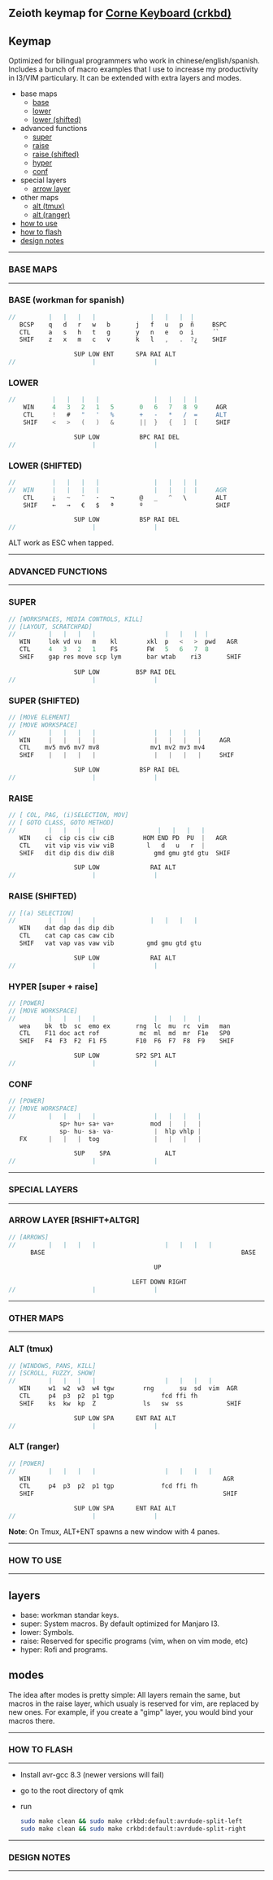 Zeioth keymap for [Corne Keyboard (crkbd)](https://github.com/foostan/crkbd)
---------------------------------------------------------------------------
## Keymap
Optimized for bilingual programmers who work in chinese/english/spanish.
Includes a bunch of macro examples that I use to increase my productivity
in I3/VIM particulary. It can be extended with extra layers and modes. 

* base maps
  * [base](#base-workman-for-spanish)
  * [lower](#lower)
  * [lower (shifted)](#lower-shifted)
* advanced functions
  * [super](#super)
  * [raise](#raise)
  * [raise (shifted)](#raise-shifted)
  * [hyper](#hyper-super--raise)
  * [conf](#conf)
* special layers
  * [arrow layer](#arrow-layer)
* other maps
  * [alt (tmux)](#alt-tmux)
  * [alt (ranger)](#alt-ranger)
* [how to use](#how-to-use)
* [how to flash](#how-to-flase)
* [design notes](#design-notes)

-----------------------------------------------------------------------------
### BASE MAPS 
-----------------------------------------------------------------------------


### BASE (workman for spanish)
```c
//         |   |   |   |               |   |   |  |
   BCSP    q   d   r   w   b       j   f   u   p  ñ     BSPC 
   CTL     a   s   h   t   g       y   n   e   o  i     ´`      
   SHIF    z   x   m   c   v       k   l   ,   .  ?¿    SHIF

                  SUP LOW ENT      SPA RAI ALT
//                     |                |
```

### LOWER
```c
//          |   |   |   |               |   |   |  |
    WIN     4   3   2   1   5       0   6   7   8  9     AGR      
    CTL     !   #   "   '   %       +   -   *   /  =     ALT      
    SHIF    <   >   (   )   &       ||  }   {   ]  [     SHIF

                  SUP LOW           BPC RAI DEL
//                     |                |
```

### LOWER (SHIFTED)
```c
//          |   |   |   |               |   |   |  |
//  WIN     |   |   |   |               |   |   |  |     AGR      
    CTL     ¡   ~   ¨   ·   ¬       @   _   ^   \        ALT     
    SHIF    ←   →   €   $   ª       º                    SHIF

                  SUP LOW           BSP RAI DEL
//                     |                |
```

ALT work as ESC when tapped.

-----------------------------------------------------------------------------
### ADVANCED FUNCTIONS
-----------------------------------------------------------------------------


### SUPER 
```c
// [WORKSPACES, MEDIA CONTROLS, KILL]
// [LAYOUT, SCRATCHPAD]
//         |   |   |   |                   |   |   |  |
   WIN     lok vd vu   m    kl        xkl  p   <   >  pwd   AGR      
   CTL     4   3   2   1    FS        FW   5   6   7  8           
   SHIF    gap res move scp lym       bar wtab    ri3       SHIF
   
                  SUP LOW          BSP RAI DEL
//                     |                |
```

### SUPER (SHIFTED) 
```c
// [MOVE ELEMENT]
// [MOVE WORKSPACE]
//         |   |   |   |                |   |   |   |
   WIN     |   |   |   |                |   |   |   |     AGR      
   CTL    mv5 mv6 mv7 mv8              mv1 mv2 mv3 mv4           
   SHIF    |   |   |   |                |   |   |   |     SHIF

                  SUP LOW           BSP RAI DEL
//                     |                |
```

### RAISE
```c
// [ COL, PAG, (i)SELECTION, MOV] 
// [ GOTO CLASS, GOTO METHOD] 
//         |   |   |   |                 |   |   |   |
   WIN    ci  cip cis ciw ciB        HOM END PD  PU  |   AGR      
   CTL    vit vip vis viw viB         l   d   u   r  |
   SHIF   dit dip dis diw diB           gmd gmu gtd gtu  SHIF

                  SUP LOW              RAI ALT
//                     |                |
```
 

### RAISE (SHIFTED)
```c
// [(a) SELECTION] 
//         |   |   |   |               |   |   |   |
   WIN    dat dap das dip dib          
   CTL    cat cap cas caw cib          
   SHIF   vat vap vas vaw vib         gmd gmu gtd gtu 

                  SUP LOW              RAI ALT
//                     |                |
```


### HYPER [super + raise] 
```c
// [POWER]
// [MOVE WORKSPACE]
//         |   |   |   |                |   |   |   |
   wea    bk  tb  sc  emo ex       rng  lc  mu  rc  vim   man 
   CTL    F11 doc act rof           mc  ml  md  mr  F1e   SP0         
   SHIF   F4  F3  F2  F1 F5        F10  F6  F7  F8  F9    SHIF 

                  SUP LOW          SP2 SP1 ALT
//                     |                |
```

### CONF 
```c
// [POWER]
// [MOVE WORKSPACE]
//         |   |   |   |                |   |   |   |
              sp+ hu+ sa+ va+          mod  |   |   |            
              sp- hu- sa- va-           |  hlp vhlp |     
   FX      |   |   |  tog               |   |   |   |      

                  SUP    SPA               ALT
//                     |                |
```

-----------------------------------------------------------------------------
### SPECIAL LAYERS 
-----------------------------------------------------------------------------
### ARROW LAYER [RSHIFT+ALTGR]
```c
// [ARROWS]
//         |   |   |   |                   |   |   |   |
      BASE                                                      BASE      
                             
                                        UP                  

                                  LEFT DOWN RIGHT
//                     |                |
```



-----------------------------------------------------------------------------
### OTHER MAPS
-----------------------------------------------------------------------------
### ALT (tmux)
```c
// [WINDOWS, PANS, KILL]
// [SCROLL, FUZZY, SHOW]
//         |   |   |   |                   |   |   |   |
   WIN     w1  w2  w3  w4 tgw        rng       su  sd  vim  AGR      
   CTL     p4  p3  p2  p1 tgp             fcd ffi fh     
   SHIF    ks  kw  kp  Z             ls   sw  ss            SHIF

                  SUP LOW SPA      ENT RAI ALT
//                     |                |
```
### ALT (ranger)
```c
// [POWER]
//         |   |   |   |                   |   |   |   |
   WIN                                                     AGR
   CTL     p4  p3  p2  p1 tgp             fcd ffi fh     
   SHIF                                                    SHIF

                  SUP LOW SPA      ENT RAI ALT
//                     |                |
```

**Note**: On Tmux, ALT+ENT spawns a new window with 4 panes.

-----------------------------------------------------------------------------
### HOW TO USE
-----------------------------------------------------------------------------
## layers
* base: workman standar keys.
* super: System macros. By default optimized for Manjaro I3.
* lower: Symbols.
* raise: Reserved for specific programs (vim, when on vim mode, etc)
* hyper: Rofi and programs.

## modes
The idea after modes is pretty simple: All layers remain the same, but
macros in the raise layer, which usualy is reserved for vim, are replaced
by new ones. For example, if you create a "gimp" layer, you would bind your
macros there.

-----------------------------------------------------------------------------
### HOW TO FLASH
-----------------------------------------------------------------------------

* Install avr-gcc 8.3 (newer versions will fail)
* go to the root directory of qmk
* run 

    ``` sh
    sudo make clean && sudo make crkbd:default:avrdude-split-left
    sudo make clean && sudo make crkbd:default:avrdude-split-right
    ```
-----------------------------------------------------------------------------
### DESIGN NOTES 
-----------------------------------------------------------------------------


